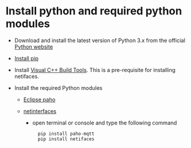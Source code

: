 # Install python and required python modules

* Download and install the latest version of Python 3.x from the official [Python website](https://www.python.org/)

* [Install pip](https://packaging.python.org/tutorials/installing-packages/#install-pip-setuptools-and-wheel)

* Install [Visual C++ Build Tools](http://landinghub.visualstudio.com/visual-cpp-build-tools). This is a pre-requisite for installing netifaces.

* Install the required Python modules
	 
	* [Eclipse paho](https://www.eclipse.org/paho/clients/python/)
	* [netinterfaces](https://pypi.python.org/pypi/netifaces)

		* open terminal or console and type the following command
		
				pip install paho-mqtt
				pip install netifaces
		
	
